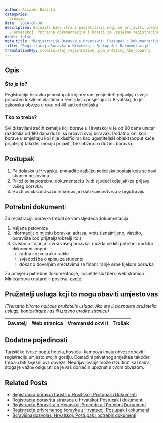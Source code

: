 ```yaml
---
author: Ricardo Batista
categories:
- Croatia
date: '2024-06-08'
description: Saznajte kako strani posjetitelji mogu se prijaviti lokalnim vlastima
  u Hrvatskoj. Potrebna dokumentacija i koraci za uspješnu registraciju boravka.
draft: false
meta_title: 'Registracija Boravka u Hrvatskoj: Postupak i Dokumentacija'
title: 'Registracija Boravka u Hrvatskoj: Postupak i Dokumentacija'
translationKey: croatia-stay_registration_upon_entering_the_country
---
```



## Opis
### Što je to?
Registracija boravka je postupak kojim strani posjetitelji prijavljuju svoje prisustvo lokalnim vlastima u zemlji koju posjećuju. U Hrvatskoj, to je zakonska obveza u roku od 48 sati od dolaska.

### Tko to treba?
Svi državljani trećih zemalja koji borave u Hrvatskoj više od 90 dana unutar razdoblja od 180 dana dužni su prijaviti svoj boravak. Dodatno, oni koji borave u smještaju koji nije klasificiran kao ugostiteljski objekt (poput kuće prijatelja) također moraju prijaviti, bez obzira na dužinu boravka.

## Postupak

1. Po dolasku u Hrvatsku, pronađite najbližu policijsku postaju koja se bavi stranim poslovima.
2. Priložite im potrebnu dokumentaciju (vidi sljedeći odjeljak) za prijavu vašeg boravka.
3. Vlasti će obraditi vaše informacije i dati vam potvrdu o registraciji.

## Potrebni dokumenti

Za registraciju boravka trebat će vam sljedeća dokumentacija:

1. Valjana putovnica
2. Informacije o mjestu boravka: adresa, vrsta (iznajmljeno, vlastito, boravište kod prijatelja/obitelji itd.)
3. Ovisno o trajanju i svrsi vašeg boravka, možda će biti potrebni dodatni dokumenti poput:
   - radna dozvola ako radite
   - svjedodžba o upisu za studente
   - dokaz o dovoljnim sredstvima za financiranje sebe tijekom boravka

Za provjeru potrebne dokumentacije, posjetite službenu web stranicu Ministarstva unutarnjih poslova, [ovdje](https://mup.gov.hr/).

## Pružatelji usluga koji to mogu obaviti umjesto vas

_(Trenutno biramo najbolje pružatelje usluga. Ako ste ili poznajete pružatelja usluga, kontaktirajte nas ili izravno uredite stranicu)_

| Davatelj | Web stranica | Vremenski okviri | Trošak |
| --------------- | --------------- | :-------------: | :-------------: |

## Dodatne pojedinosti

Turističke tvrtke poput hotela, hostela i kampova imaju obveze obaviti registraciju umjesto svojih gostiju. Domaćini privatnog smještaja također trebaju biti svjesni ove obveze. Neprijavljivanje može rezultirati kaznama, stoga je važno osigurati da je vaš domaćin upoznat s ovom obvezom.
## Related Posts

- [Registracija boravka turista u Hrvatskoj: Postupak i Dokumenti](https://tramitit.com/hr/guides/croatia/prijava_boravka_turista/)
- [Registracija boravišta stranaca u Hrvatskoj: Postupak i dokumenti](https://tramitit.com/hr/guides/croatia/prijava_prebivalista_stranaca/)
- [Registracija Boravišta u Hrvatskoj: Procedura i Potrebni Dokumenti](https://tramitit.com/hr/guides/croatia/prijava_prebivalista/)
- [Registracija privremenog boravka u Hrvatskoj: Postupak i dokumenti](https://tramitit.com/hr/guides/croatia/prijava_boravista/)
- [Boravišna dozvola u Hrvatskoj: Postupak i potrebni dokumenti](https://tramitit.com/hr/guides/croatia/dobivanje_dozvole_za_useljenje/)